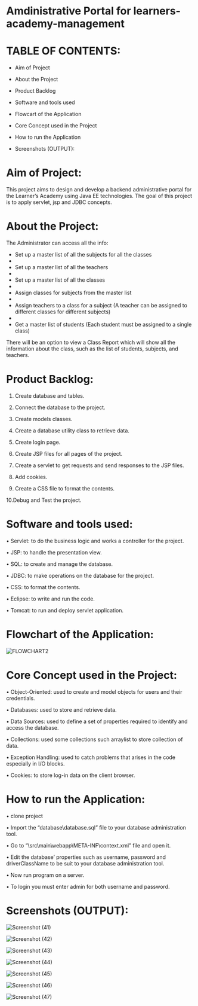 # Amdinistrative Portal for learners-academy-management

# TABLE OF CONTENTS:

 - Aim of Project
 
 - About the Project

 - Product Backlog
 
 - Software and tools used
 
 - Flowcart of the Application
 
 - Core Concept used in the Project
 
 - How to run the Application

  - Screenshots (OUTPUT):





# Aim of Project:
  This project aims to design and develop a backend administrative portal for the Learner’s Academy using Java EE technologies. The goal of this project is to apply servlet, jsp and JDBC concepts.
  
  
 # About the Project:
  The Administrator can access all the info:
 
  - Set up a master list of all the subjects for all the classes
  - 
  - Set up a master list of all the teachers
  - 
  - Set up a master list of all the classes
  - 
  - Assign classes for subjects from the master list
  - 
  - Assign teachers to a class for a subject (A teacher can be assigned to different classes for different subjects)
  - 
  - Get a master list of students (Each student must be assigned to a single class)
     

 There will be an option to view a Class Report which will show all the information about the class, such as the list of students, subjects, and teachers.
 
 
  
# Product Backlog:

1. Create database and tables.

2. Connect the database to the project.

3. Create models classes.

4. Create a database utility class to retrieve data.

5. Create login page.

6. Create JSP files for all pages of the project.

7. Create a servlet to get requests and send responses to the JSP files.

8. Add cookies.

9. Create a CSS file to format the contents.

10.Debug and Test the project.


# Software and tools used:

• Servlet: to do the business logic and works a controller for the project.

• JSP: to handle the presentation view.

• SQL: to create and manage the database.

• JDBC: to make operations on the database for the project.

• CSS: to format the contents.

• Eclipse: to write and run the code.

• Tomcat: to run and deploy servlet application.

# Flowchart of the Application:
 ![FLOWCHART2](https://user-images.githubusercontent.com/110302992/191812422-14552149-74ec-4584-af2c-bee9a3417a3d.jpg)




# Core Concept used in the Project:

• Object-Oriented: used to create and model objects for users and their credentials.

• Databases: used to store and retrieve data.

• Data Sources: used to define a set of properties required to identify and access the database.

• Collections: used some collections such arraylist to store collection of data.

• Exception Handling: used to catch problems that arises in the code especially in I/O blocks.

• Cookies: to store log-in data on the client browser.

# How to run the Application:


• clone project

• Import the “database\database.sql” file to your database administration tool.

• Go to “\src\main\webapp\META-INF\context.xml” file and open it.

• Edit the database’ properties such as username, password and driverClassName to be suit to your database administration tool.

• Now run program on a server.

• To login you must enter admin for both username and password.


# Screenshots (OUTPUT):


 ![Screenshot (41)](https://user-images.githubusercontent.com/110302992/191816921-537e8c36-cc59-4315-a57d-7a598c30af96.png)

![Screenshot (42)](https://user-images.githubusercontent.com/110302992/191816975-56be2540-f789-4e9a-851a-0dd71ef57516.png)

![Screenshot (43)](https://user-images.githubusercontent.com/110302992/191817027-40813b48-6802-44ab-b197-205161544390.png)

![Screenshot (44)](https://user-images.githubusercontent.com/110302992/191817115-620fb24e-fcae-4f3b-b95d-e635077296d5.png)

![Screenshot (45)](https://user-images.githubusercontent.com/110302992/191817194-77fb8fb2-6f00-44be-8bf7-a78e41452a78.png)

![Screenshot (46)](https://user-images.githubusercontent.com/110302992/191817293-f8461027-a407-43e1-bcf5-65d36dfafefd.png)

![Screenshot (47)](https://user-images.githubusercontent.com/110302992/191817378-442ed0d0-990d-47cc-b5fa-da08e36fd228.png)

